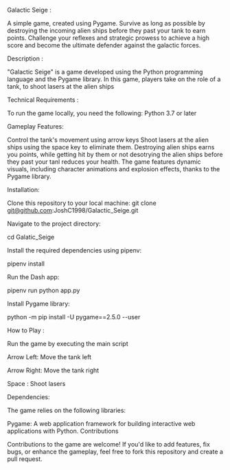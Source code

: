 Galactic Seige :

A simple game, created using Pygame. Survive as long as possible by destroying the incoming alien ships before they past your tank to earn points.
Challenge your reflexes and strategic prowess to achieve a high score and become the ultimate defender against the galactic forces.

Description :

"Galactic Seige" is a game developed using the Python programming language and the Pygame library. In this game, players take on the role of a tank, to shoot lasers at the alien ships

Technical Requirements :

To run the game locally, you need the following: Python 3.7 or later

Gameplay Features:

Control the tank's movement using arrow keys
Shoot lasers at the alien ships using the space key to eliminate them.
Destroying alien ships earns you points, while getting hit by them or not desotrying the alien ships before they past your tanl reduces your health.
The game features dynamic visuals, including character animations and explosion effects, thanks to the Pygame library.

Installation:

Clone this repository to your local machine:
git clone git@github.com:JoshC1998/Galactic_Seige.git

Navigate to the project directory: 

cd Galatic_Seige 

Install the required dependencies using pipenv:

pipenv install

Run the Dash app:

pipenv run python app.py

Install Pygame library:

python -m pip install -U pygame==2.5.0 --user

How to Play :

Run the game by executing the main script

Arrow Left: Move the tank left

Arrow Right: Move the tank right

Space : Shoot lasers

Dependencies:

The game relies on the following libraries:

Pygame: A web application framework for building interactive web applications with Python.
Contributions

Contributions to the game are welcome! If you'd like to add features, fix bugs, or enhance the gameplay, feel free to fork this repository and create a pull request.
